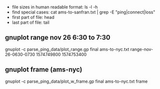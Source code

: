 - file sizes in human readable format: ls -l -h
- find special cases: cat ams-to-sanfran.txt | grep -E "ping|connect|loss"
- first part of file: head
- last part of file: tail

## gnuplot range nov 26 6:30 to 7:30
gnuplot -c parse_ping_data/plot_range.gp final ams-to-nyc.txt range-nov-26-0630-0730 1574749800 1574753400

## gnuplot frame (ams-nyc)
gnuplot -c parse_ping_data/plot_w_frame.gp final ams-to-nyc.txt frame
